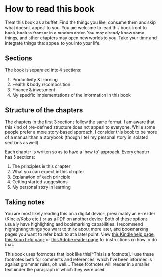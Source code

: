 # How to read this book

Treat this book as a buffet. Find the things you like, consume them and skip what doesn't appeal to you. You are welcome to read this book front to back, back to front or in a random order. You may already know some things, and other chapters may open new worlds to you. Take your time and integrate things that appeal to you into your life.

## Sections

The book is separated into 4 sections:

1. Productivity & learning
2. Health & body recomposition
3. Finance & investment
4. My specific implementations of the information in this book

## Structure of the chapters

The chapters in the first 3 sections follow the same format. I am aware that this kind of pre-defined structure does not appeal to everyone. While some people prefer a more story-based approach, I consider this book to be more of a manual than a storybook (though I tell my personal story in isolated sections as well). 

Each chapter is written so as to have a 'how to' approach. Every chapter has 5 sections:

1. The principles in this chapter
2. What you can expect in this chapter
3. Explanation of each principle
4. Getting started suggestions
5. My personal story in learning

## Taking notes

You are most likely reading this on a digital device, presumably an e-reader (Kindle/Kobo etc.) or as a PDF on another device. Both of these options usually have highlighting and bookmarking capabilities. I recommend highlighting things you want to think about more later, and bookmarking pages you want to refer back to at a later point. View [this Kindle help page](https://www.amazon.com/gp/help/customer/display.html?nodeId=201241990), [this Kobo help page](https://www.kobo.com/help/en-US/article/3271/highlighting-text-on-your-kobo-ereader) or [this Adobe reader page](https://helpx.adobe.com/acrobat/using/mark-text-edits.html) for instructions on how to do that.

This book uses footnotes that look like this[^This is a footnote]. I use these footnotes both for comments and references, which I've been informed is against grammar rules, oh well... These footnotes will render in a smaller text under the paragraph in which they were used.
